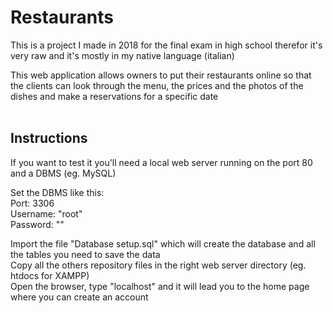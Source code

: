 # Restaurants

This is a project I made in 2018 for the final exam in high school therefor it's very raw and it's mostly in my native language (italian)

This web application allows owners to put their restaurants online so that the clients can look through the menu, the prices and the photos of the dishes and make a reservations for a specific date
<br/><br/>

<h2>Instructions</h2>

If you want to test it you'll need a local web server running on the port 80 and a DBMS (eg. MySQL)

Set the DBMS like this:<br/>
Port: 3306<br/>
Username: "root"<br/>
Password: ""

Import the file "Database setup.sql" which will create the database and all the tables you need to save the data<br/>
Copy all the others repository files in the right web server directory (eg. htdocs for XAMPP)<br/>
Open the browser, type "localhost" and it will lead you to the home page where you can create an account
